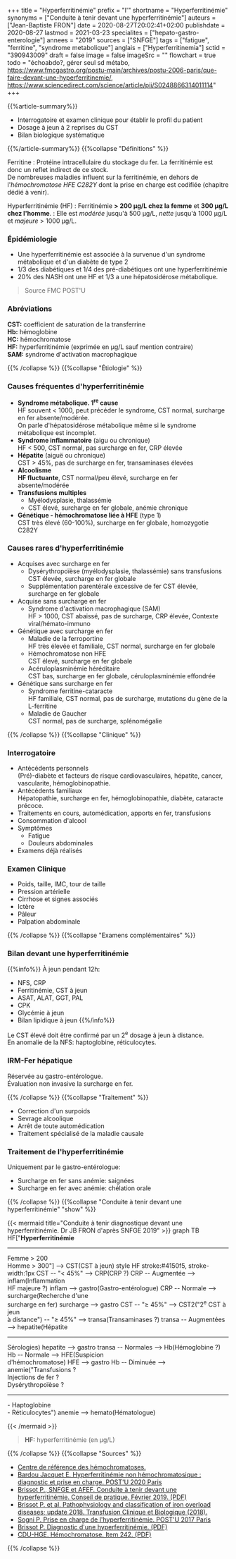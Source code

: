 +++
title = "Hyperferritinémie"
prefix = "l'"
shortname = "Hyperferritinémie"
synonyms = ["Conduite à tenir devant une hyperferritinémie"]
auteurs = ["Jean-Baptiste FRON"]
date = 2020-08-27T20:02:41+02:00
publishdate = 2020-08-27
lastmod = 2021-03-23
specialites = ["hepato-gastro-enterologie"]
annees = "2019"
sources = ["SNFGE"]
tags = ["fatigue", "ferritine", "syndrome metabolique"]
anglais = ["Hyperferritinemia"]
sctid = "390943009"
draft = false
image = false
imageSrc = ""
flowchart = true
todo = "échoabdo?, gérer seul sd métabo, https://www.fmcgastro.org/postu-main/archives/postu-2006-paris/que-faire-devant-une-hyperferritinemie/, https://www.sciencedirect.com/science/article/pii/S0248866314011114"
+++

{{%article-summary%}}

- Interrogatoire et examen clinique pour établir le profil du patient
- Dosage à jeun à 2 reprises du CST
- Bilan biologique systématique

{{%/article-summary%}}
{{%collapse "Définitions" %}}

Ferritine
: Protéine intracellulaire du stockage du fer. La ferritinémie est donc un reflet indirect de ce stock.  
De nombreuses maladies influent sur la ferritinémie, en dehors de l'*hémochromatose HFE C282Y* dont la prise en charge est codifiée (chapitre dédié à venir).

Hyperferritinémie (HF)
: Ferritinémie **> 200 µg/L chez la femme** et **300 µg/L chez l'homme**.
: Elle est *modérée* jusqu'à 500 µg/L, *nette* jusqu'à 1000 µg/L et *majeure* > 1000 µg/L.

### Épidémiologie

- Une hyperferritinémie est associée à la survenue d'un syndrome métabolique et d'un diabète de type 2
- 1/3 des diabétiques et 1/4 des pré-diabétiques ont une hyperferritinémie
- 20% des NASH ont une HF et 1/3 a une hépatosidérose métabolique.

> Source FMC POST'U

### Abréviations

**CST:** coefficient de saturation de la transferrine  
**Hb:** hémoglobine  
**HC:** hémochromatose  
**HF:** hyperferritinémie (exprimée en µg/L sauf mention contraire)  
**SAM:** syndrome d'activation macrophagique

{{% /collapse %}}
{{%collapse "Étiologie" %}}

### Causes fréquentes d'hyperferritinémie

- **Syndrome métabolique. 1<sup>re</sup> cause**  
HF souvent < 1000, peut précéder le syndrome, CST normal, surcharge en fer absente/modérée.  
On parle d'hépatosidérose métabolique même si le syndrome métabolique est incomplet.
- **Syndrome inflammatoire** (aigu ou chronique)  
HF < 500, CST normal, pas surcharge en fer, CRP élevée
- **Hépatite** (aiguë ou chronique)  
CST > 45%, pas de surcharge en fer, transaminases élevées
- **Alcoolisme**  
**HF fluctuante**, CST normal/peu élevé, surcharge en fer absente/modérée
- **Transfusions multiples**
  - Myélodysplasie, thalassémie
  - CST élevé, surcharge en fer globale, anémie chronique
- **Génétique - hémochromatose liée à HFE** (type 1)  
CST très élevé (60-100%), surcharge en fer globale, homozygotie C282Y

### Causes rares d'hyperferritinémie

- Acquises avec surcharge en fer
  - Dysérythropoïèse (myélodysplasie, thalassémie) sans transfusions  
  CST élevée, surcharge en fer globale
  - Supplémentation parentérale excessive de fer
  CST élevée, surcharge en fer globale
- Acquise sans surcharge en fer
  - Syndrome d'activation macrophagique (SAM)  
  HF > 1000, CST abaissé, pas de surcharge, CRP élevée, Contexte viral/hémato-immuno
- Génétique avec surcharge en fer
  - Maladie de la ferroportine  
  HF très élevée et familiale, CST normal, surcharge en fer globale
  - Hémochromatose non HFE  
  CST élevé, surcharge en fer globale
  - Acéruloplasminémie héréditaire  
  CST bas, surcharge en fer globale, céruloplasminémie effondrée
- Génétique sans surcharge en fer
  - Syndrome ferritine-cataracte  
  HF familiale, CST normal, pas de surcharge, mutations du gène de la L-ferritine
  - Maladie de Gaucher  
  CST normal, pas de surcharge, splénomégalie

{{% /collapse %}}
{{%collapse "Clinique" %}}

### Interrogatoire

- Antécédents personnels  
(Pré)-diabète et facteurs de risque cardiovasculaires, hépatite, cancer, vascularite, hémoglobinopathie.
- Antécédents familiaux  
Hépatopathie, surcharge en fer, hémoglobinopathie, diabète, cataracte précoce.
- Traitements en cours, automédication, apports en fer, transfusions
- Consommation d'alcool
- Symptômes
  - Fatigue
  - Douleurs abdominales
- Examens déjà réalisés

### Examen Clinique

- Poids, taille, IMC, tour de taille
- Pression artérielle
- Cirrhose et signes associés
- Ictère
- Pâleur
- Palpation abdominale

{{% /collapse %}}
{{%collapse "Examens complémentaires" %}}

### Bilan devant une hyperferritinémie

{{%info%}}
À jeun pendant 12h:

- NFS, CRP
- Ferritinémie, CST à jeun
- ASAT, ALAT, GGT, PAL
- CPK
- Glycémie à jeun
- Bilan lipidique à jeun
{{%/info%}}

Le CST élevé doit être confirmé par un 2<sup>e</sup> dosage à jeun à distance.  
En anomalie de la NFS: haptoglobine, réticulocytes.

### IRM-Fer hépatique

Réservée au gastro-entérologue.  
Évaluation non invasive la surcharge en fer.

{{% /collapse %}}
{{%collapse "Traitement" %}}

- Correction d'un surpoids
- Sevrage alcoolique
- Arrêt de toute automédication
- Traitement spécialisé de la maladie causale

### Traitement de l'hyperferritinémie

Uniquement par le gastro-entérologue:

- Surcharge en fer sans anémie: saignées
- Surcharge en fer avec anémie: chélation orale

{{% /collapse %}}
{{%collapse "Conduite à tenir devant une hyperferritinémie" "show" %}}

{{< mermaid title="Conduite à tenir diagnostique devant une hyperferritinémie. Dr JB FRON d'après SNFGE 2019" >}}
graph TB
  HF["<b>Hyperferritinémie</b><hr>Femme &gt; 200<br>Homme &gt; 300"] --> CST(CST à jeun)
  style HF stroke:#4150f5, stroke-width:1px
    CST -- "&lt; 45%" --> CRP(CRP ?)
      CRP -- Augmentée --> inflam(Inflammation<br>HF majeure ?)
        inflam --> gastro(Gastro-entérologue)
      CRP -- Normale --> surcharge(Recherche d'une<br>surcharge en fer)
        surcharge --> gastro
    CST -- "&ge; 45%" --> CST2("2<sup>e</sup> CST à jeun<br>à distance") -- "&ge; 45%" --> transa(Transaminases ?)
      transa -- Augmentées --> hepatite(Hépatite<hr>Sérologies)
        hepatite --> gastro
      transa -- Normales --> Hb(Hémoglobine ?)
        Hb -- Normale --> HFE(Suspicion<br>d'hémochromatose)
          HFE --> gastro
        Hb -- Diminuée --> anemie("Transfusions ?<br>Injections de fer ?<br>Dysérythropoïèse ?<hr>- Haptoglobine<br>- Réticulocytes")
          anemie --> hemato(Hématologue)

{{< /mermaid >}}

> **HF:** hyperferritinémie (en µg/L)

{{% /collapse %}}
{{%collapse "Sources" %}}

- [Centre de référence des hémochromatoses.](https://centre-reference-fer-rennes.org/)
- [Bardou Jacquet E. Hyperferritinémie non hémochromatosique : diagnostic et prise en charge. POST'U 2020 Paris](https://www.fmcgastro.org/texte-postu/postu-2020-paris/hyperferritinemie-non-hemochromatosique-diagnostic-et-prise-en-charge/)
- [Brissot P., SNFGE et AFEF. Conduite à tenir devant une hyperferritinémie. Conseil de pratique. Février 2019. (PDF)](https://www.snfge.org/sites/default/files/recommandations/brissot_2019.pdf)
- [Brissot P. et al. Pathophysiology and classification of iron overload diseases; update 2018. Transfusion Clinique et Biologique (2018).](https://doi.org/10.1016/j.tracli.2018.08.006)
- [Sogni P. Prise en charge de l'hyperferritinémie. POST'U 2017 Paris](https://www.fmcgastro.org/textes-postus/postu-2017/prise-en-charge-de-lhyperferritinemie/)
- [Brissot P. Diagnostic d'une hyperferritinémie. (PDF)](https://www.hemochromatose.org/wp-content/uploads/2012/12/hyperferritinemie.pdf)
- [CDU-HGE. Hémochromatose. Item 242. (PDF)](https://www.snfge.org/sites/default/files/SNFGE/Rubrique_Professionnels/abrege_hepato_gastro/abrege_d_hge_2012-chap23_item242.pdf)

{{% /collapse %}}

